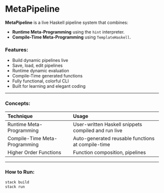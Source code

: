 # MetaPipeline

**MetaPipeline** is a live Haskell pipeline system that combines:
- **Runtime Meta-Programming** using the `hint` interpreter.
- **Compile-Time Meta-Programming** using `TemplateHaskell`.

### Features:
- Build dynamic pipelines live
- Save, load, edit pipelines
- Runtime dynamic evaluation
- Compile-Time generated functions
- Fully functional, colorful CLI
- Built for learning and elegant coding

---
### Concepts:

| Technique | Usage |
|:----------|:------|
| Runtime Meta-Programming | User-written Haskell snippets compiled and run live |
| Compile-Time Meta-Programming | Auto-generated reusable functions at compile-time |
| Higher Order Functions | Function composition, pipelines |

---

### How to Run:
```bash
stack build
stack run